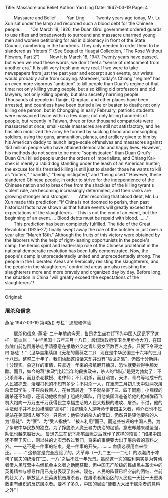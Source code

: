 Title: Massacre and Belief
Author: Yan Ling
Date: 1947-03-19
Page: 4

　　Massacre and Belief
　　·Yan Ling·
　　Twenty years ago today, Mr. Lu Xun sat under the lamp and recorded such a blood debt for the Chinese people:
　　"On March 18, 1926, the Duan Qirui government ordered guards to use rifles and broadswords to surround and massacre unarmed young men and women petitioning for aid in diplomacy in front of the State Council, numbering in the hundreds. They only needed to order them to be slandered as 'rioters'!" (See Sequel to Huagai Collection, "The Rose Without Flowers, Part 2")
　　Now it is March 18, 1947. Twenty years have passed, but when we read these words, we don't feel a "sense of detachment from another era." It is still very fresh and very real. If we were to take newspapers from just the past year and excerpt such events, our wrists would probably ache from copying. Moreover, today's Chiang "regime" has an even more vigorous "ambition" to kill people than Duan's regime of that time: not only killing young people, but also killing old professors and old lawyers; not only killing openly, but also secretly harming people. Thousands of people in Tianjin, Qingdao, and other places have been arrested, and countless have been buried alive or beaten to death; not only killing one person, but in Chongqing in early February, patriotic students were massacred twice within a few days; not only killing hundreds of people, but recently in Taiwan, three or four thousand compatriots were massacred at once; small-scale massacres are still not satisfactory, and he has also mobilized the army he formed by sucking blood and conscripting soldiers, using the guns, ammunition, planes, and artillery given to him by his American daddy to launch large-scale offensives and massacres against 150 million people who have attained democratic and happy lives. However, his methods do not seem to be more "sophisticated" than Duan Qirui's: Duan Qirui killed people under the orders of imperialists, and Chiang Kai-shek is merely a rabid dog standing under the leash of an American hunter; the excuse for his frenzied killing is still just to slander those he wants to kill as "rioters," "bandits," "being instigated," and "being used." However, these slandered Chinese people, in order to strive for the independence of the Chinese nation and to break free from the shackles of the killing tyrant's violent rule, are becoming increasingly determined, and their ranks are growing stronger and stronger.
　　After recording that blood debt, Mr. Lu Xun made this prediction: "If China is not doomed to perish, then past historical facts have shown us that future events will greatly exceed the expectations of the slaughterers. - This is not the end of an event, but the beginning of an event. ... Blood debts must be repaid with blood. ......"
　　This prediction has been completely fulfilled. The tide of the Great Revolution (1925-27) finally swept away the rule of the butcher in just over a year after "March 18th." Although the fruits of this victory were obtained by the laborers with the help of right-leaning opportunists in the people's camp, the heroic spirit and leadership role of the Chinese proletariat in the national democratic revolution has been fully demonstrated. Now, the people's camp is unprecedentedly united and unprecedentedly strong. The people in the Liberated Areas are heroically resisting the slaughterers, and the people in the slaughterers' controlled areas are also resisting the slaughterers more and more bravely and organized day by day. Before long, the situation in China "will greatly exceed the expectations of the slaughterers"!



<hr /> 

Original: 


### 屠杀和信念
燕凌
1947-03-19
第4版()
专栏：思想和体验

　　屠杀和信念
    ·燕凌·
    二十年前的今天，鲁迅先生坐在灯下为中国人民记下了这样一笔血账：
    “中华民国十五年三月十八日，段祺瑞政府使卫兵用步枪大刀，在国务院门前包围屠杀徒手请愿意在援助外交之青年男女至数百人之多。只要下令诬之曰‘暴徒’！”（见华盖集续编《无花的蔷薇之二》）
    现在是中华民国三十六年的三月十八日。整整二十年了，我们读起这段话来却并没有“隔世之感”，仍然十分新鲜，十分现实。象这样的事情，只拿近一年来的报纸翻开摘录，恐怕就要抄得手腕发酸。而且，如今的蒋“执政”比起当年的段执政来，杀人的“雄心”是更为勃勃了：不只杀青年，而且杀老教授、老律师；不只明杀，而且暗害，天津、青岛等地成千的人民被抓去，活埋打死的不知有多少；不只杀一人，在重庆二月初几天中就两次屠杀爱国学生；不只杀数百人，在台湾最近一下子就杀害了三、四千同胞；小规模的屠杀还不如意，还调动他吸血抓丁组成的军队，用他美国洋爸爸给他的枪械弹药飞机大炮向一万万五千万获得民主幸福生活的人民大规模的进攻、屠杀。不过，他的手法似乎并不比段祺瑞更“高明”：段祺瑞杀人是听命于帝国主义者，蒋介石也不过是站在美国猎人滕下的一只恶犬；他狂吠的杀人的借口，仍然只是诬他要杀的人为“暴徒”、为“匪”、为“受人指使”、“被人利用”而已。而这些被诬的中国人民，为了争取中华民族的独立，为了挣脱杀人魔王暴力统治的枷锁，意志却越来越坚强，队伍也越来越壮大。
    鲁迅先生在记下那笔血账之后就作了这样的预言：“如果中国还不至于灭亡，则以往的史实示教过我们，将来的事便要大出于屠杀者的意料之外。——这不是一件事的结束，是一件事的开头。………血债必须用血来偿还。………”
    这预言是完全应验了的。大革命（一九二五——二七）的浪潮终于冲垮了屠夫的统治在“三、一八”之后不过一年光景。虽然这一次的胜利果实是为劳动者借人民阵营中右倾机会主义者之助而获取，但中国无产阶级的民族民主革命中的英勇精神与领导作用已充分表现了出来。现在，人民的阵营已经空前的团结、空前的壮大了。解放区人民英勇抗击屠杀者，在屠杀者统治区的人民也一天比一天更勇敢更有组织的反抗屠杀者。要不了多久，中国的局面“便要大大出于屠杀者的意料之外”！
